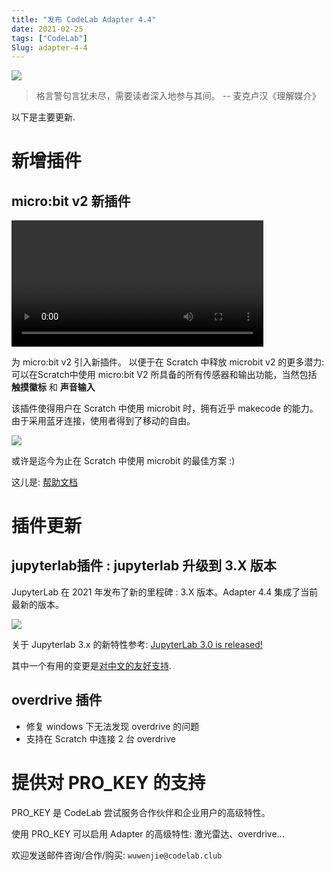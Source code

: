 ```yaml
---
title: "发布 CodeLab Adapter 4.4"
date: 2021-02-25
tags: ["CodeLab"]
Slug: adapter-4-4
---
```


![](/img/pexels-photo-139976.jpeg)

>  格言警句言犹未尽，需要读者深入地参与其间。 -- 麦克卢汉《理解媒介》

以下是主要更新.

<!--truncate-->


# 新增插件

## micro:bit v2 新插件


<video width='80%' src="https://adapter.codelab.club/video/89885caff19be76b24502f13f7d425.MP4" controls="controls"></video>


为 micro:bit v2 引入新插件。 以便于在 Scratch 中释放 microbit v2 的更多潜力: 可以在Scratch中使用 micro:bit V2 所具备的所有传感器和输出功能，当然包括 **触摸徽标** 和 **声音输入**

该插件使得用户在 Scratch 中使用 microbit 时，拥有近乎 makecode 的能力。 由于采用蓝牙连接，使用者得到了移动的自由。 


![](https://adapter.codelab.club/img/7909117426fc267dbb28c104bfc140bb.png)

或许是迄今为止在 Scratch 中使用 microbit 的最佳方案 :)

<!--为了提供 **刷入固件** 积木，Adapter提供了 microbit 固件烧录的 ws api（替代之前的rest api，rest api在新的mac系统下有跨域问题-->

这儿是: [帮助文档](https://adapter.codelab.club/extension_guide/microbitMore/)

# 插件更新
## jupyterlab插件 : jupyterlab 升级到 3.X 版本
JupyterLab 在 2021 年发布了新的里程碑 : 3.X 版本。Adapter 4.4 集成了当前最新的版本。

![](/img/0_8CYAXfBDt0v95iOc.png)

关于 Jupyterlab 3.x 的新特性参考: [JupyterLab 3.0 is released!](https://blog.jupyter.org/jupyterlab-3-0-is-out-4f58385e25bb)

其中一个有用的变更是[对中文的友好支持](https://adapter.codelab.club/extension_guide/jupyterlab/#_3).

## overdrive 插件
*  修复 windows 下无法发现 overdrive 的问题
*  支持在 Scratch 中连接 2 台 overdrive

# 提供对 PRO_KEY 的支持
PRO_KEY 是 CodeLab 尝试服务合作伙伴和企业用户的高级特性。

使用 PRO_KEY 可以启用 Adapter 的高级特性: 激光雷达、overdrive...

欢迎发送邮件咨询/合作/购买: `wuwenjie@codelab.club`